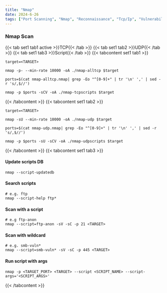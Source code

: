 ```yaml
---
title: "Nmap"
date: 2024-6-26
tags: ["Port Scanning", "Nmap", "Reconnaissance", "Tcp/Ip", "Vulnerability Scanning", "Enumeration", "Port", "Network", "Discovery"]
---
```


### Nmap Scan

{{< tab set1 tab1 active >}}TCP{{< /tab >}}
{{< tab set1 tab2 >}}UDP{{< /tab >}}
{{< tab set1 tab3 >}}Script{{< /tab >}}
{{< tabcontent set1 tab1 >}}

```console
target=<TARGET>
```

```console
nmap -p- --min-rate 10000 -oA ./nmap-alltcp $target
```

```console
ports=$(cat nmap-alltcp.nmap| grep -Eo "^[0-9]+" | tr '\n' ',' | sed -r 's/,$//')
```

```console
nmap -p $ports -sCV -oA ./nmap-tcpscripts $target
```

{{< /tabcontent >}}
{{< tabcontent set1 tab2 >}}

```console
target=<TARGET>
```

```console
nmap -sU --min-rate 10000 -oA ./nmap-udp $target
```

```console
ports=$(cat nmap-udp.nmap| grep -Eo "^[0-9]+" | tr '\n' ',' | sed -r 's/,$//')
```

```console
nmap -p $ports -sU -sCV -oA ./nmap-udpscripts $target
```

{{< /tabcontent >}}
{{< tabcontent set1 tab3 >}}

#### Update scripts DB

```console
nmap --script-updatedb
```

#### Search scripts

```console
# e.g. ftp
nmap --script-help ftp*
```

#### Scan with a script

```console
# e.g ftp-anon
nmap --script=ftp-anon -sV -sC -p 21 <TARGET>
```

#### Scan with wildcard

```console
# e.g. smb-vuln*
nmap --script=smb-vuln* -sV -sC -p 445 <TARGET>
```

#### Run script with args

```console
nmap -p <TARGET_PORT> <TARGET> --script <SCRIPT_NAME> --script-args='<SCRIPT_ARGS>'
```

{{< /tabcontent >}}
